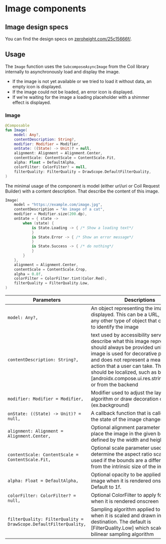 # Image components

## Image design specs

You can find the design specs
on [zeroheight.com/25c15666f/](https://zeroheight.com/25c15666f/p/54faa9-radio-button-/b/057def).

## Usage

The `Image` function uses the `SubcomposeAsyncImage` from the Coil library internally to
asynchronously load and display the image.

- If the image is not yet available or we tried to load it without data, an empty icon is displayed.
- If the image could not be loaded, an error icon is displayed.
- If we're waiting for the image a loading placeholder with a shimmer effect is displayed.

### Image

[//]: # (Add an exemple images with the different states)

```kotlin
@Composable
fun Image(
    model: Any?,
    contentDescription: String?,
    modifier: Modifier = Modifier,
    onState: ((State) -> Unit)? = null,
    alignment: Alignment = Alignment.Center,
    contentScale: ContentScale = ContentScale.Fit,
    alpha: Float = DefaultAlpha,
    colorFilter: ColorFilter? = null,
    filterQuality: FilterQuality = DrawScope.DefaultFilterQuality,
)
```

The minimal usage of the component is model (either url/uri or Coil Request Builder) with a
content description. That describe the content of this image.

```kotlin
Image(
    model = "https://example.com/image.jpg",
    contentDescription = "An image of a cat",
    modifier = Modifier.size(200.dp),
    onState = { state ->
        when (state) {
            is State.Loading -> { /* Show a loading text*/
            }
            is State.Error -> { /* Show an error message*/
            }
            is State.Success -> { /* do nothing*/
            }
        }
    },
    alignment = Alignment.Center,
    contentScale = ContentScale.Crop,
    alpha = 0.8f,
    colorFilter = ColorFilter.tint(Color.Red),
    filterQuality = FilterQuality.Low,
)
```

| Parameters                                                       | Descriptions                                                                                                                                                                                                                                                                                                                                |
|------------------------------------------------------------------|---------------------------------------------------------------------------------------------------------------------------------------------------------------------------------------------------------------------------------------------------------------------------------------------------------------------------------------------|
| `model: Any?,`                                                   | An object representing the image to be displayed. This can be a URL, a file, or any other type of object that can be used to identify the image                                                                                                                                                                                             |
| `contentDescription: String?,`                                   | text used by accessibility services to describe what this image represents. This should always be provided unless this image is used for decorative purposes, and does not represent a meaningful action that a user can take. This text should be localized, such as by using [androidx.compose.ui.res.stringResource] or from the backend |
| `modifier: Modifier = Modifier,`                                 | Modifier used to adjust the layout algorithm or draw decoration content (ex.background)                                                                                                                                                                                                                                                     |
| `onState: ((State) -> Unit)? = null,`                            | A callback function that is called when the state of the image changes                                                                                                                                                                                                                                                                      |
| `alignment: Alignment = Alignment.Center,`                       | Optional alignment parameter used to place the image in the given bounds defined by the width and height                                                                                                                                                                                                                                    |
| `contentScale: ContentScale = ContentScale.Fit,`                 | Optional scale parameter used to determine the aspect ratio scaling to be used if the bounds are a different size from the intrinsic size of the image                                                                                                                                                                                      |
| `alpha: Float = DefaultAlpha,`                                   | Optional opacity to be applied to the image when it is rendered onscreen. Default to 1f.                                                                                                                                                                                                                                                    |
| `colorFilter: ColorFilter? = null,`                              | Optional ColorFilter to apply for the image when it is rendered onscreen                                                                                                                                                                                                                                                                    |
| `filterQuality: FilterQuality = DrawScope.DefaultFilterQuality,` | Sampling algorithm applied to the image when it is scaled and drawn  into the destination. The default is [FilterQuality.Low] which scales using a bilinear sampling algorithm                                                                                                                                                              |